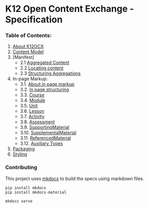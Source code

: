 # K12 Open Content Exchange - Specification

### Table of Contents:

1. [About K12OCX](/docs/index.md)
2. [Content Model](/docs/content.md)
2. [Manifest]
    - 2.1 [Aggregated Content](/docs/manifest/about.md)
    - 2.2 [Locating content](/docs/manifest/locate.md)
    - 2.3 [Structuring Aggregations](/docs/manifest/structure.md)
3. In-page Markup:
    - 3.1. [About in page markup](/docs/inpage/index.md)
    - 3.2. [In page structuring](/docs/inpage/strucutre.md)
    - 3.3. [Course](/docs/inpage/course.md)
    - 3.4. [Module](/docs/inpage/module.md)
    - 3.5. [Unit](/docs/inpage/unit.md)
    - 3.6. [Lesson](/docs/inpage/lesson.md)
    - 3.7. [Activity](/docs/inpage/activity.md)
    - 3.8. [Assessment](/docs/inpage/assessment.md)
    - 3.9. [SupportingMaterial](/docs/inpage/supportingmaterial.md)
    - 3.10. [SupplementalMaterial](/docs/inpage/supplementalmaterial.md)
    - 3.11. [ReferencedMaterial](/docs/inpage/referencedmaterial.md)
    - 3.12. [Auxiliary Types](/docs/inpage/auxiliary-types.md)
4. [Packaging](/docs/packaging.md)
5. [Styling](/docs/styling.md)

### Contributing

This project uses [mkdocs](http://www.mkdocs.org/) to build the specs using markdown files.

```
pip install mkdocs
pip install mkdocs-material

mkdocs serve
```
